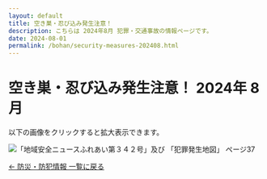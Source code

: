 ```yaml
---
layout: default
title: 空き巣・忍び込み発生注意！
description: こちらは 2024年8月 犯罪・交通事故の情報ページです。
date: 2024-08-01
permalink: /bohan/security-measures-202408.html
---
```

 <main>
  <h1>空き巣・忍び込み発生注意！ 2024年 8月</h1>
  <p>以下の画像をクリックすると拡大表示できます。</p>
  <img src="{{ '/kairan/2024-09-01/images/202409_40671_page_037-small.jpg' | relative_url }}" 
       alt="「地域安全ニュースふれあい第３４２号」及び 「犯罪発生地図」 ページ37" 
       data-medium-src="{{ '/kairan/2024-09-01/images/202409_40671_page_037-medium.jpg' | relative_url }}"
       data-large-src="{{ '/kairan/2024-09-01/images/202409_40671_page_037-large.jpg' | relative_url }}">
  <p><a href="{{ '/bohan/index.html' | relative_url }}">← 防災・防犯情報 一覧に戻る</a></p>
 </main>

